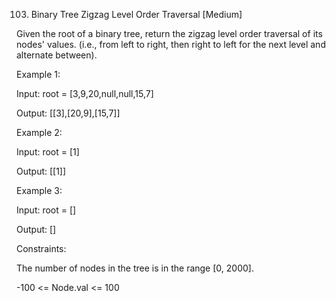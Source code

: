 103. Binary Tree Zigzag Level Order Traversal
[Medium]

Given the root of a binary tree, return the zigzag level order traversal of its nodes' values. (i.e., from left to right, then right to left for the next level and alternate between).

Example 1:

Input: root = [3,9,20,null,null,15,7]

Output: [[3],[20,9],[15,7]]

Example 2:

Input: root = [1]

Output: [[1]]

Example 3:

Input: root = []

Output: []
 
Constraints:

The number of nodes in the tree is in the range [0, 2000].

-100 <= Node.val <= 100